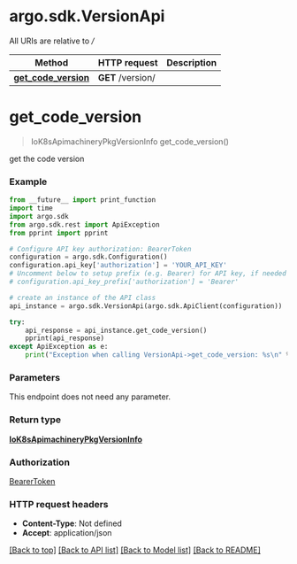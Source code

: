 # argo.sdk.VersionApi

All URIs are relative to */*

Method | HTTP request | Description
------------- | ------------- | -------------
[**get_code_version**](VersionApi.md#get_code_version) | **GET** /version/ | 

# **get_code_version**
> IoK8sApimachineryPkgVersionInfo get_code_version()



get the code version

### Example
```python
from __future__ import print_function
import time
import argo.sdk
from argo.sdk.rest import ApiException
from pprint import pprint

# Configure API key authorization: BearerToken
configuration = argo.sdk.Configuration()
configuration.api_key['authorization'] = 'YOUR_API_KEY'
# Uncomment below to setup prefix (e.g. Bearer) for API key, if needed
# configuration.api_key_prefix['authorization'] = 'Bearer'

# create an instance of the API class
api_instance = argo.sdk.VersionApi(argo.sdk.ApiClient(configuration))

try:
    api_response = api_instance.get_code_version()
    pprint(api_response)
except ApiException as e:
    print("Exception when calling VersionApi->get_code_version: %s\n" % e)
```

### Parameters
This endpoint does not need any parameter.

### Return type

[**IoK8sApimachineryPkgVersionInfo**](IoK8sApimachineryPkgVersionInfo.md)

### Authorization

[BearerToken](../README.md#BearerToken)

### HTTP request headers

 - **Content-Type**: Not defined
 - **Accept**: application/json

[[Back to top]](#) [[Back to API list]](../README.md#documentation-for-api-endpoints) [[Back to Model list]](../README.md#documentation-for-models) [[Back to README]](../README.md)

